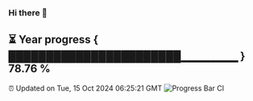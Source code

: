 ### Hi there 👋
⏳ Year progress { ███████████████████████▁▁▁▁▁▁▁ } 78.76 %
---
⏰ Updated on Tue, 15 Oct 2024 06:25:21 GMT
![Progress Bar CI](https://github.com/liununu/liununu/workflows/Progress%20Bar%20CI/badge.svg)
